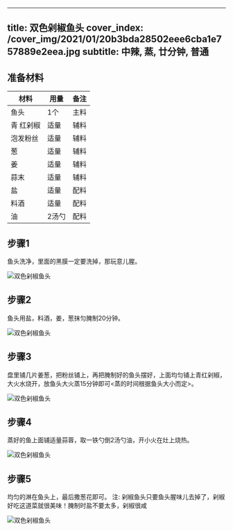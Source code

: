 
---
title: 双色剁椒鱼头
cover_index: /cover_img/2021/01/20b3bda28502eee6cba1e757889e2eea.jpg
subtitle: 中辣, 蒸, 廿分钟, 普通
---

## 准备材料

| 材料     | 用量 | 备注|
| ------- | ----- | --- |
| 鱼头 | 1个| 主料 |
| 青 红剁椒 | 适量| 辅料 |
| 泡发粉丝 | 适量| 辅料 |
| 葱 | 适量| 辅料 |
| 姜 | 适量| 辅料 |
| 蒜末 | 适量| 辅料 |
| 盐 | 适量| 配料 |
| 料酒 | 适量| 配料 |
| 油 | 2汤勺| 配料 |

## 步骤1

鱼头洗净，里面的黑膜一定要洗掉，那玩意儿腥。

![双色剁椒鱼头](https://i8.meishichina.com/attachment/recipe/201010/201010221158011.jpg?x-oss-process=style/p320) 

## 步骤2

鱼头用盐，料酒，姜，葱抹匀腌制20分钟。

![双色剁椒鱼头](https://i8.meishichina.com/attachment/recipe/201010/201010221158398.jpg?x-oss-process=style/p320) 

## 步骤3

盘里铺几片姜葱，把粉丝铺上，再把腌制好的鱼头摆好，上面均匀铺上青红剁椒，大火水烧开，放鱼头大火蒸15分钟即可<蒸的时间根据鱼头大小而定>。

![双色剁椒鱼头](https://i8.meishichina.com/attachment/recipe/201010/201010221159173.jpg?x-oss-process=style/p320) 

## 步骤4

蒸好的鱼上面铺适量蒜蓉，取一铁勺倒2汤勺油，开小火在灶上烧热。

![双色剁椒鱼头](https://i8.meishichina.com/attachment/recipe/201010/201010221200108.jpg?x-oss-process=style/p320) 

## 步骤5

均匀的淋在鱼头上，最后撒葱花即可。 注: 剁椒鱼头只要鱼头腥味儿去掉了，剁椒好吃这道菜就很美味！腌制时盐不要太多，剁椒很咸

![双色剁椒鱼头](https://i8.meishichina.com/attachment/recipe/201010/201010221200511.jpg?x-oss-process=style/p320) 

